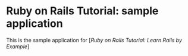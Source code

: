 # Ruby on Rails Tutorial: sample application

This is the sample application for [*Ruby on  Rails Tutorial: Learn Rails by Example*]